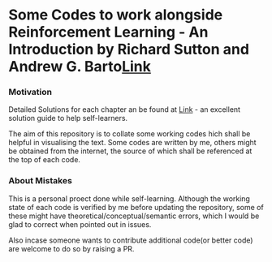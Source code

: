 # Some Codes to work alongside Reinforcement Learning - An Introduction by Richard Sutton and Andrew G. Barto[Link](https://www.amazon.co.jp/exec/obidos/ASIN/0262039249/hatena-blog-22/)

### Motivation
Detailed Solutions for each chapter an be found at [Link](https://github.com/LyWangPX/Reinforcement-Learning-2nd-Edition-by-Sutton-Exercise-Solutions) - an excellent solution guide to help self-learners.

The aim of this repository is to collate some working codes hich shall be helpful in visualising the text.
Some codes are written by me, others might be obtained from the internet, the source of which shall be referenced at the top of each code.

### About Mistakes
This is a personal proect done while self-learning. Although the working state of each code is verified by me before updating the repository, some of these might have theoretical/conceptual/semantic errors, which I would be glad to correct when pointed out in issues.

Also incase someone wants to contribute additional code(or better code) are welcome to do so by raising a PR.